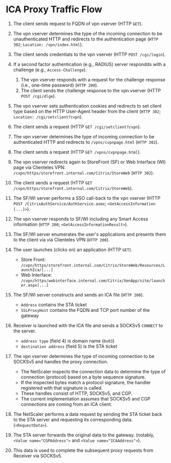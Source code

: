 # ICA Proxy Traffic Flow

1. The client sends request to FQDN of vpn vserver (HTTP `GET`).

1. The vpn vserver determines the type of the incoming connection to be unauthenticated HTTP and redirects to the authentication page (`HTTP 302`; `Location: /vpn/index.html`).

1. The client sends credentials to the vpn vserver (HTTP `POST /cgi/login`).

1. If a second factor authentication (e.g., RADIUS) server respondds with a challenge (e.g., `Access-Challenge`).
	1. The vpn vserver responds with a request for the challenge response (i.e., one-time password) (`HTTP 200`).
	2. The client sends the challenge response to the vpn vserver (HTTP `POST /cgi/dlge`).

1. The vpn vserver sets authentication cookies and redirects to set client type based on the HTTP User-Agent header from the client (`HTTP 302`; `Location: /cgi/setclient?cvpn`).

1. The client sends a request (HTTP `GET /cgi/setclient?cvpn`).

1. The vpn vserver determines the type of incoming connection to be authenticated HTTP and redirects to `/vpns/cvpnpage.html` (`HTTP 302`).

1. The client sends a request (HTTP `GET /vpns/cvpnpage.html`).

1. The vpn vserver redirects again to StoreFront (SF) or Web Interface (WI) page via Clienteles VPN: `/cvpn/https/storefront.internal.com/Citrix/StoreWeb` (`HTTP 302`).
 
1. The client sends a request (HTTP `GET /cvpn/https/storefront.internal.com/Citrix/StoreWeb`).

1. The SF/WI server performs a SSO call-back to the vpn vserver (HTTP `POST /CitrixAuthService/AuthService.asmx`; `<GetAccessInformation [...]>`).

1. The vpn vserver responds to SF/WI including any Smart Access information (`HTTP 200`; `<GetAccessInformationResult>`).

1. The SF/WI server enumerates the user's applications and presents them to the client via via Clienteles VPN  (`HTTP 200`).

1. The user launches (clicks on) an application (HTTP `GET`).
	- Store Front: `/cvpn/https/storefront.internal.com/Citrix/StoreWeb/Resources/LaunchIca/[...]`
	- Web Interface: `/cvpn/https/webinterface.internal.com/Citrix/XenApp/site/launcher.aspx[...]`

1. The SF/WI server constructs and sends an ICA file (`HTTP 200`).
	- `Address` contains the STA ticket
	- `SSLProxyHost` contains the FQDN and TCP port number of the gateway

1.  Receiver is launched with the ICA file and sends a SOCKSv5 `CONNECT` to the server.
	- `address type` (field 4) is domain name (`0x03`)
	- `destination address` (field 5) is the STA ticket

1. The vpn vserver determines the type of incoming connection to be SOCKSv5 and handles the proxy connection.
	- The NetScaler inspects the connection data to determine the type of connection (protocol) based on a byte sequence signature.
	- If the inspected bytes match a protocol signature, the handler registered with that signature is called.
	- These handles consist of HTTP, SOCKSv5, and CGP.
	- The current implementation assumes that SOCKSv5 and CGP connections are coming from an ICA client.

1. The NetScaler performs a data request by sending the STA ticket back to the STA server and requesting its corresponding data. (`<RequestData>`).

1. The STA server forwards the original data to the gateway. (notably, `<Value name="CGPAddress">` and `<Value name="ICAAddress">`).

1. This data is used to complete the subsequent proxy requests from Receiver via SOCKSv5.
